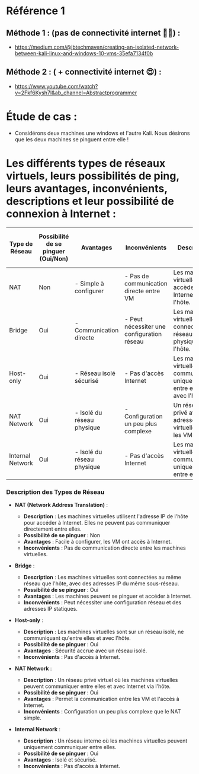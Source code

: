 # Référence 1
## Méthode 1  : (pas de connectivité internet 😵‍💫) : 
- https://medium.com/@jbtechmaven/creating-an-isolated-network-between-kali-linux-and-windows-10-vms-35efa7134f0b
## Méthode 2  : ( +  connectivité internet 😍) : 
- https://www.youtube.com/watch?v=2Fkf6Kysh7I&ab_channel=Abstractprogrammer

# Étude de cas : 
- Considérons deux machines une windows et l'autre Kali. Nous désirons que les deux machines se pinguent entre elle !
  
# Les différents types de réseaux virtuels, leurs possibilités de ping, leurs avantages, inconvénients, descriptions et leur possibilité de connexion à Internet :

| Type de Réseau | Possibilité de se pinguer (Oui/Non) | Avantages                          | Inconvénients                         | Description                                                                 | Possibilité de se connecter à Internet (Oui/Non) |
|----------------|------------------------------------|-----------------------------------|--------------------------------------|-----------------------------------------------------------------------------|---------------------------------------------------|
| NAT            | Non                                | - Simple à configurer            | - Pas de communication directe entre VM | Les machines virtuelles accèdent à Internet via l'hôte.                     | Oui                                               |
| Bridge         | Oui                                | - Communication directe          | - Peut nécessiter une configuration réseau | Les machines virtuelles sont connectées au réseau physique de l'hôte.        | Oui                                               |
| Host-only      | Oui                                | - Réseau isolé sécurisé          | - Pas d'accès Internet                | Les machines virtuelles communiquent uniquement entre elles et avec l'hôte. | Non                                               |
| NAT Network    | Oui                                | - Isolé du réseau physique       | - Configuration un peu plus complexe   | Un réseau privé avec des adresses IP virtuelles pour les VM.                | Oui                                               |
| Internal Network | Oui                             | - Isolé du réseau physique       | - Pas d'accès Internet                | Les machines virtuelles communiquent uniquement entre elles.                | Non                                               |

### Description des Types de Réseau

- **NAT (Network Address Translation)** :
  - **Description** : Les machines virtuelles utilisent l'adresse IP de l'hôte pour accéder à Internet. Elles ne peuvent pas communiquer directement entre elles.
  - **Possibilité de se pinguer** : Non
  - **Avantages** : Facile à configurer, les VM ont accès à Internet.
  - **Inconvénients** : Pas de communication directe entre les machines virtuelles.

- **Bridge** :
  - **Description** : Les machines virtuelles sont connectées au même réseau que l'hôte, avec des adresses IP du même sous-réseau.
  - **Possibilité de se pinguer** : Oui
  - **Avantages** : Les machines peuvent se pinguer et accéder à Internet.
  - **Inconvénients** : Peut nécessiter une configuration réseau et des adresses IP statiques.

- **Host-only** :
  - **Description** : Les machines virtuelles sont sur un réseau isolé, ne communiquant qu'entre elles et avec l'hôte.
  - **Possibilité de se pinguer** : Oui
  - **Avantages** : Sécurité accrue avec un réseau isolé.
  - **Inconvénients** : Pas d'accès à Internet.

- **NAT Network** :
  - **Description** : Un réseau privé virtuel où les machines virtuelles peuvent communiquer entre elles et avec Internet via l'hôte.
  - **Possibilité de se pinguer** : Oui
  - **Avantages** : Permet la communication entre les VM et l'accès à Internet.
  - **Inconvénients** : Configuration un peu plus complexe que le NAT simple.

- **Internal Network** :
  - **Description** : Un réseau interne où les machines virtuelles peuvent uniquement communiquer entre elles.
  - **Possibilité de se pinguer** : Oui
  - **Avantages** : Isolé et sécurisé.
  - **Inconvénients** : Pas d'accès à Internet.
